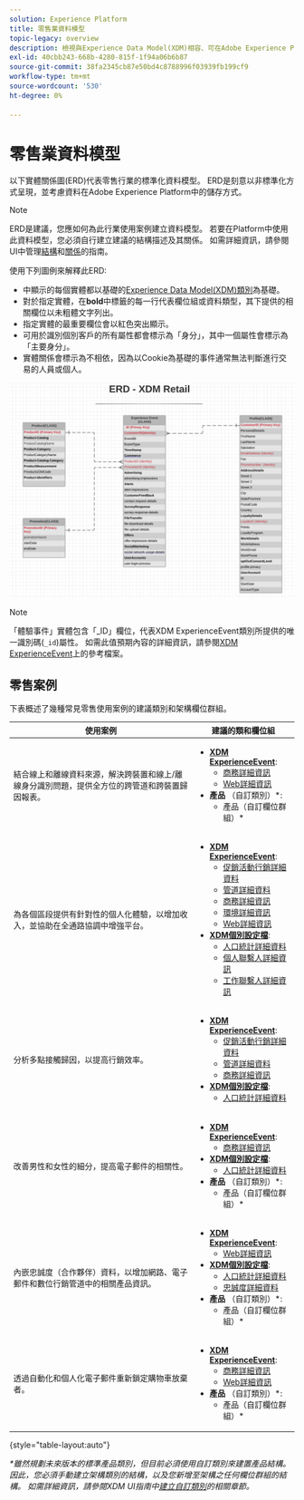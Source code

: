 ```yaml
---
solution: Experience Platform
title: 零售業資料模型
topic-legacy: overview
description: 檢視與Experience Data Model(XDM)相容、可在Adobe Experience Platform中使用的零售業標準化資料模型。
exl-id: 40cbb243-668b-4280-815f-1f94a06b6b87
source-git-commit: 38fa2345cb87e50bd4c8788996f03939fb199cf9
workflow-type: tm+mt
source-wordcount: '530'
ht-degree: 0%

---
```


#  零售業資料模型

以下實體關係圖(ERD)代表零售行業的標準化資料模型。 ERD是刻意以非標準化方式呈現，並考慮資料在Adobe Experience Platform中的儲存方式。

>[!NOTE]
>
>ERD是建議，您應如何為此行業使用案例建立資料模型。 若要在Platform中使用此資料模型，您必須自行建立建議的結構描述及其關係。 如需詳細資訊，請參閱UI中管理[結構](../../ui/resources/schemas.md)和[關係](../../tutorials/relationship-ui.md)的指南。

使用下列圖例來解釋此ERD:

* 中顯示的每個實體都以基礎的[Experience Data Model(XDM)類別](../composition.md#class)為基礎。
* 對於指定實體，在&#x200B;**bold**&#x200B;中標籤的每一行代表欄位組或資料類型，其下提供的相關欄位以未粗體文字列出。
* 指定實體的最重要欄位會以紅色突出顯示。
* 可用於識別個別客戶的所有屬性都會標示為「身分」，其中一個屬性會標示為「主要身分」。
* 實體關係會標示為不相依，因為以Cookie為基礎的事件通常無法判斷進行交易的人員或個人。

![](../../images/industries/retail.png)

>[!NOTE]
>
>「體驗事件」實體包含「_ID」欄位，代表XDM ExperienceEvent類別所提供的唯一識別碼(`_id`)屬性。 如需此值預期內容的詳細資訊，請參閱[XDM ExperienceEvent](../../classes/experienceevent.md)上的參考檔案。

##  零售案例

下表概述了幾種常見零售使用案例的建議類別和架構欄位群組。

| 使用案例 | 建議的類和欄位組 |
| --- | --- |
| 結合線上和離線資料來源，解決跨裝置和線上/離線身分識別問題，提供全方位的跨管道和跨裝置歸因報表。 | <ul><li>**[XDM ExperienceEvent](../../classes/experienceevent.md)**:<ul><li>[商務詳細資訊](../../field-groups/event/commerce-details.md)</li><li>[Web詳細資訊](../../field-groups/event/web-details.md)</li></ul></li><li>**產品** （自訂類別）\*:<ul><li>產品（自訂欄位群組）\*</li></ul></li></ul> |
| 為各個區段提供有針對性的個人化體驗，以增加收入，並協助在全通路協調中增強平台。 | <ul><li>**[XDM ExperienceEvent](../../classes/experienceevent.md)**:<ul><li>[促銷活動行銷詳細資料](../../field-groups/event/campaign-marketing-details.md)</li><li>[管道詳細資料](../../field-groups/event/channel-details.md)</li><li>[商務詳細資訊](../../field-groups/event/commerce-details.md)</li><li>[環境詳細資訊](../../field-groups/event/environment-details.md)</li><li>[Web詳細資訊](../../field-groups/event/web-details.md)</li></ul></li><li>**[XDM個別設定檔](../../classes/individual-profile.md)**:<ul><li>[人口統計詳細資料](../../field-groups/profile/demographic-details.md)</li><li>[個人聯繫人詳細資訊](../../field-groups/profile/personal-contact-details.md)</li><li>[工作聯繫人詳細資訊](../../field-groups/profile/work-contact-details.md)</li></ul></li></ul> |
| 分析多點接觸歸因，以提高行銷效率。 | <ul><li>**[XDM ExperienceEvent](../../classes/experienceevent.md)**:<ul><li>[促銷活動行銷詳細資料](../../field-groups/event/campaign-marketing-details.md)</li><li>[管道詳細資料](../../field-groups/event/channel-details.md)</li><li>[商務詳細資訊](../../field-groups/event/commerce-details.md)</li></ul></li><li>**[XDM個別設定檔](../../classes/individual-profile.md)**:<ul><li>[人口統計詳細資料](../../field-groups/profile/demographic-details.md)</li></ul></li></ul> |
| 改善男性和女性的細分，提高電子郵件的相關性。 | <ul><li>**[XDM ExperienceEvent](../../classes/experienceevent.md)**:<ul><li>[商務詳細資訊](../../field-groups/event/commerce-details.md)</li></ul></li><li>**[XDM個別設定檔](../../classes/individual-profile.md)**:<ul><li>[人口統計詳細資料](../../field-groups/profile/demographic-details.md)</li></ul></li><li>**產品** （自訂類別）\*:<ul><li>產品（自訂欄位群組）\*</li></ul></li></ul> |
| 內嵌忠誠度（合作夥伴）資料，以增加網路、電子郵件和數位行銷管道中的相關產品資訊。 | <ul><li>**[XDM ExperienceEvent](../../classes/experienceevent.md)**:<ul><li>[Web詳細資訊](../../field-groups/event/web-details.md)</li></ul></li><li>**[XDM個別設定檔](../../classes/individual-profile.md)**:<ul><li>[人口統計詳細資料](../../field-groups/profile/demographic-details.md)</li><li>[忠誠度詳細資料](../../field-groups/profile/loyalty-details.md)</li></ul></li><li>**產品** （自訂類別）\*:<ul><li>產品（自訂欄位群組）\*</li></ul></li></ul> |
| 透過自動化和個人化電子郵件重新鎖定購物車放棄者。 | <ul><li>**[XDM ExperienceEvent](../../classes/experienceevent.md)**:<ul><li>[商務詳細資訊](../../field-groups/event/commerce-details.md)</li><li>[Web詳細資訊](../../field-groups/event/web-details.md)</li></ul></li><li>**產品** （自訂類別）\*:<ul><li>產品（自訂欄位群組）\*</li></ul></li></ul> |

{style=&quot;table-layout:auto&quot;}

*\*雖然規劃未來版本的標準產品類別，但目前必須使用自訂類別來建置產品結構。因此，您必須手動建立架構類別的結構，以及您新增至架構之任何欄位群組的結構。 如需詳細資訊，請參閱XDM UI指南中[建立自訂類別](../../ui/resources/classes.md#create)的相關章節。*
